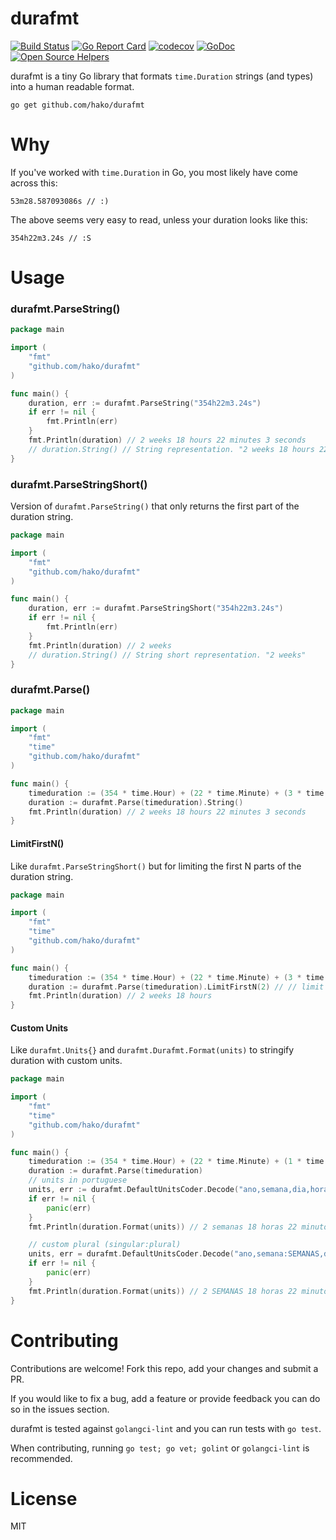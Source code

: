 # durafmt

[![Build Status](https://travis-ci.org/hako/durafmt.svg?branch=master)](https://travis-ci.org/hako/durafmt) [![Go Report Card](https://goreportcard.com/badge/github.com/hako/durafmt)](https://goreportcard.com/report/github.com/hako/durafmt) [![codecov](https://codecov.io/gh/hako/durafmt/branch/master/graph/badge.svg)](https://codecov.io/gh/hako/durafmt) [![GoDoc](https://godoc.org/github.com/hako/durafmt?status.svg)](https://godoc.org/github.com/hako/durafmt) 
[![Open Source Helpers](https://www.codetriage.com/hako/durafmt/badges/users.svg)](https://www.codetriage.com/hako/durafmt)



durafmt is a tiny Go library that formats `time.Duration` strings (and types) into a human readable format.

```
go get github.com/hako/durafmt
```

# Why

If you've worked with `time.Duration` in Go, you most likely have come across this:

```
53m28.587093086s // :)
```

The above seems very easy to read, unless your duration looks like this:

```
354h22m3.24s // :S
```

# Usage

### durafmt.ParseString()

```go
package main

import (
	"fmt"
	"github.com/hako/durafmt"
)

func main() {
	duration, err := durafmt.ParseString("354h22m3.24s")
	if err != nil {
		fmt.Println(err)
	}
	fmt.Println(duration) // 2 weeks 18 hours 22 minutes 3 seconds
	// duration.String() // String representation. "2 weeks 18 hours 22 minutes 3 seconds"
}
```

### durafmt.ParseStringShort()

Version of `durafmt.ParseString()` that only returns the first part of the duration string.

```go
package main

import (
	"fmt"
	"github.com/hako/durafmt"
)

func main() {
	duration, err := durafmt.ParseStringShort("354h22m3.24s")
	if err != nil {
		fmt.Println(err)
	}
	fmt.Println(duration) // 2 weeks
	// duration.String() // String short representation. "2 weeks"
}
```

### durafmt.Parse()

```go
package main

import (
	"fmt"
	"time"
	"github.com/hako/durafmt"
)

func main() {
	timeduration := (354 * time.Hour) + (22 * time.Minute) + (3 * time.Second)
	duration := durafmt.Parse(timeduration).String()
	fmt.Println(duration) // 2 weeks 18 hours 22 minutes 3 seconds
}
```

#### LimitFirstN()

Like `durafmt.ParseStringShort()` but for limiting the first N parts of the duration string.

```go
package main

import (
	"fmt"
	"time"
	"github.com/hako/durafmt"
)

func main() {
	timeduration := (354 * time.Hour) + (22 * time.Minute) + (3 * time.Second)
	duration := durafmt.Parse(timeduration).LimitFirstN(2) // // limit first two parts.
	fmt.Println(duration) // 2 weeks 18 hours
}
```

#### Custom Units

Like `durafmt.Units{}` and `durafmt.Durafmt.Format(units)` to stringify duration with custom units.

```go
package main

import (
	"fmt"
	"time"
	"github.com/hako/durafmt"
)

func main() {
	timeduration := (354 * time.Hour) + (22 * time.Minute) + (1 * time.Second) + (100*time.Microsecond)
	duration := durafmt.Parse(timeduration)
	// units in portuguese
	units, err := durafmt.DefaultUnitsCoder.Decode("ano,semana,dia,hora,minuto,segundo,milissegundo,microssegundo")
	if err != nil {
		panic(err)
	}
	fmt.Println(duration.Format(units)) // 2 semanas 18 horas 22 minutos 1 segundo 100 microssegundos

    // custom plural (singular:plural)
	units, err = durafmt.DefaultUnitsCoder.Decode("ano,semana:SEMANAS,dia,hora,minuto,segundo,milissegundo,microssegundo")
	if err != nil {
		panic(err)
	}
	fmt.Println(duration.Format(units)) // 2 SEMANAS 18 horas 22 minutos 1 segundo 100 microssegundos
}
```

# Contributing

Contributions are welcome! Fork this repo, add your changes and submit a PR.

If you would like to fix a bug, add a feature or provide feedback you can do so in the issues section.

durafmt is tested against `golangci-lint` and you can run tests with `go test`. 

When contributing, running `go test; go vet; golint` or `golangci-lint` is recommended.

# License

MIT
